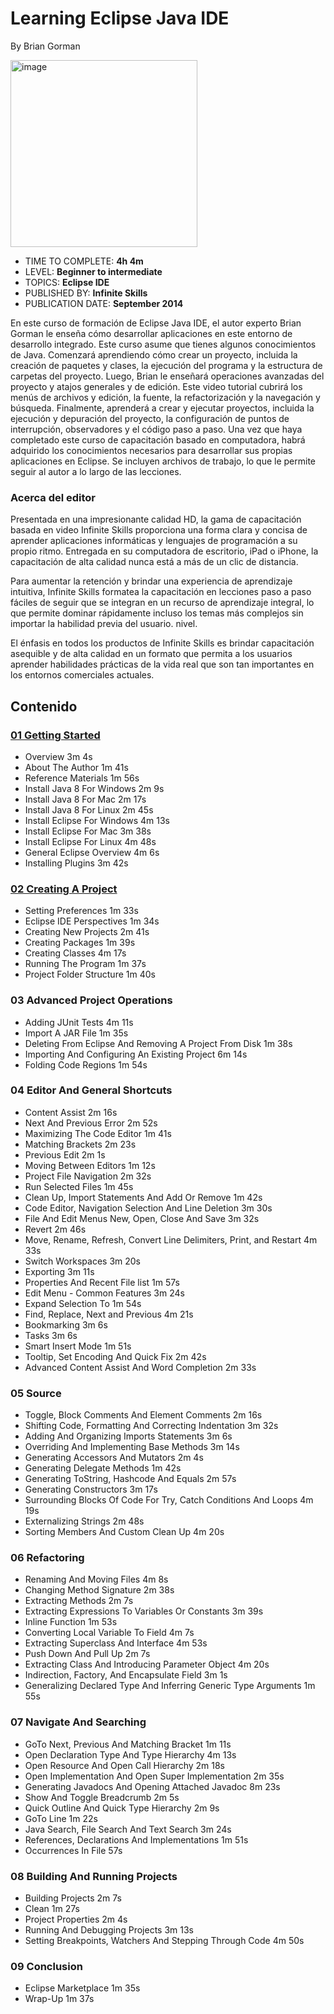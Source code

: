 # Learning Eclipse Java IDE
By Brian Gorman

<img width="299" alt="image" src="https://github.com/adolfodelarosades/Java/assets/23094588/30be1f73-ece9-40da-bfce-ba86eea8254a">

* TIME TO COMPLETE: **4h 4m**
* LEVEL: **Beginner to intermediate**
* TOPICS: **Eclipse IDE**
* PUBLISHED BY: **Infinite Skills**
* PUBLICATION DATE: **September 2014**

En este curso de formación de Eclipse Java IDE, el autor experto Brian Gorman le enseña cómo desarrollar aplicaciones en este entorno de desarrollo integrado. Este curso asume que tienes algunos conocimientos de Java.
Comenzará aprendiendo cómo crear un proyecto, incluida la creación de paquetes y clases, la ejecución del programa y la estructura de carpetas del proyecto. Luego, Brian le enseñará operaciones avanzadas del proyecto y atajos generales y de edición. Este video tutorial cubrirá los menús de archivos y edición, la fuente, la refactorización y la navegación y búsqueda. Finalmente, aprenderá a crear y ejecutar proyectos, incluida la ejecución y depuración del proyecto, la configuración de puntos de interrupción, observadores y el código paso a paso.
Una vez que haya completado este curso de capacitación basado en computadora, habrá adquirido los conocimientos necesarios para desarrollar sus propias aplicaciones en Eclipse. Se incluyen archivos de trabajo, lo que le permite seguir al autor a lo largo de las lecciones.

### Acerca del editor

Presentada en una impresionante calidad HD, la gama de capacitación basada en video Infinite Skills proporciona una forma clara y concisa de aprender aplicaciones informáticas y lenguajes de programación a su propio ritmo. Entregada en su computadora de escritorio, iPad o iPhone, la capacitación de alta calidad nunca está a más de un clic de distancia.

Para aumentar la retención y brindar una experiencia de aprendizaje intuitiva, Infinite Skills formatea la capacitación en lecciones paso a paso fáciles de seguir que se integran en un recurso de aprendizaje integral, lo que permite dominar rápidamente incluso los temas más complejos sin importar la habilidad previa del usuario. nivel.

El énfasis en todos los productos de Infinite Skills es brindar capacitación asequible y de alta calidad en un formato que permita a los usuarios aprender habilidades prácticas de la vida real que son tan importantes en los entornos comerciales actuales.  

## Contenido

### [01 Getting Started](https://github.com/adolfodelarosades/Java/blob/master/temarios/030_Learning_Eclipse_Java_IDE/01_Getting_Started.md)

* Overview 3m 4s
* About The Author 1m 41s
* Reference Materials 1m 56s
* Install Java 8 For Windows 2m 9s
* Install Java 8 For Mac 2m 17s
* Install Java 8 For Linux 2m 45s
* Install Eclipse For Windows 4m 13s
* Install Eclipse For Mac 3m 38s
* Install Eclipse For Linux 4m 48s
* General Eclipse Overview 4m 6s
* Installing Plugins 3m 42s

### [02 Creating A Project](https://github.com/adolfodelarosades/Java/blob/master/temarios/030_Learning_Eclipse_Java_IDE/02_Creating_A_Project.md)

* Setting Preferences 1m 33s
* Eclipse IDE Perspectives 1m 34s
* Creating New Projects 2m 41s
* Creating Packages 1m 39s
* Creating Classes 4m 17s
* Running The Program 1m 37s
* Project Folder Structure 1m 40s

### 03 Advanced Project Operations

* Adding JUnit Tests 4m 11s
* Import A JAR File 1m 35s
* Deleting From Eclipse And Removing A Project From Disk 1m 38s
* Importing And Configuring An Existing Project 6m 14s
* Folding Code Regions 1m 54s

### 04 Editor And General Shortcuts

* Content Assist 2m 16s
* Next And Previous Error 2m 52s
* Maximizing The Code Editor 1m 41s
* Matching Brackets 2m 23s
* Previous Edit 2m 1s
* Moving Between Editors 1m 12s
* Project File Navigation 2m 32s
* Run Selected Files 1m 45s
* Clean Up, Import Statements And Add Or Remove 1m 42s
* Code Editor, Navigation Selection And Line Deletion 3m 30s
* File And Edit Menus New, Open, Close And Save 3m 32s
* Revert 2m 46s
* Move, Rename, Refresh, Convert Line Delimiters, Print, and Restart 4m 33s
* Switch Workspaces 3m 20s
* Exporting 3m 11s
* Properties And Recent File list 1m 57s
* Edit Menu - Common Features 3m 24s
* Expand Selection To 1m 54s
* Find, Replace, Next and Previous 4m 21s
* Bookmarking 3m 6s
* Tasks 3m 6s
* Smart Insert Mode 1m 51s
* Tooltip, Set Encoding And Quick Fix 2m 42s
* Advanced Content Assist And Word Completion 2m 33s

### 05 Source

* Toggle, Block Comments And Element Comments 2m 16s
* Shifting Code, Formatting And Correcting Indentation 3m 32s
* Adding And Organizing Imports Statements 3m 6s
* Overriding And Implementing Base Methods 3m 14s
* Generating Accessors And Mutators 2m 4s
* Generating Delegate Methods 1m 42s
* Generating ToString, Hashcode And Equals 2m 57s
* Generating Constructors 3m 17s
* Surrounding Blocks Of Code For Try, Catch Conditions And Loops 4m 19s
* Externalizing Strings 2m 48s
* Sorting Members And Custom Clean Up 4m 20s

### 06 Refactoring

* Renaming And Moving Files 4m 8s
* Changing Method Signature 2m 38s
* Extracting Methods 2m 7s
* Extracting Expressions To Variables Or Constants 3m 39s
* Inline Function 1m 53s
* Converting Local Variable To Field 4m 7s
* Extracting Superclass And Interface 4m 53s
* Push Down And Pull Up 2m 7s
* Extracting Class And Introducing Parameter Object 4m 20s
* Indirection, Factory, And Encapsulate Field 3m 1s
* Generalizing Declared Type And Inferring Generic Type Arguments 1m 55s

### 07 Navigate And Searching

* GoTo Next, Previous And Matching Bracket 1m 11s
* Open Declaration Type And Type Hierarchy 4m 13s
* Open Resource And Open Call Hierarchy 2m 18s
* Open Implementation And Open Super Implementation 2m 35s
* Generating Javadocs And Opening Attached Javadoc 8m 23s
* Show And Toggle Breadcrumb 2m 5s
* Quick Outline And Quick Type Hierarchy 2m 9s
* GoTo Line 1m 22s
* Java Search, File Search And Text Search 3m 24s
* References, Declarations And Implementations 1m 51s
* Occurrences In File 57s

### 08 Building And Running Projects

* Building Projects 2m 7s
* Clean 1m 27s
* Project Properties 2m 4s
* Running And Debugging Projects 3m 13s
* Setting Breakpoints, Watchers And Stepping Through Code 4m 50s

### 09 Conclusion

* Eclipse Marketplace 1m 35s
* Wrap-Up 1m 37s
